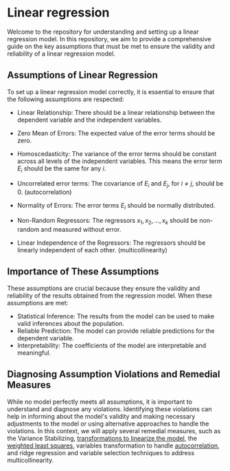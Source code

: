 # Linear regression

Welcome to the repository for understanding and setting up a linear regression model. In this repository, we aim to provide a comprehensive guide on the key assumptions that must be met to ensure the validity and reliability of a linear regression model.

## Assumptions of Linear Regression
To set up a linear regression model correctly, it is essential to ensure that the following assumptions are respected:

  - Linear Relationship:
There should be a linear relationship between the dependent variable and the independent variables.
  
  - Zero Mean of Errors:
The expected value of the error terms should be zero.
  
  - Homoscedasticity:
The variance of the error terms should be constant across all levels of the independent variables. This means the error term $E_i$ should be the same for any $i$.
  
  - Uncorrelated error terms:
The covariance of $E_i$ and $E_j$, for $i\neq j$, should be 0. (autocorrelation)
  
  - Normality of Errors:
The error terms $E_i$ should be normally distributed.
  
  - Non-Random Regressors:
The regressors $x_1, x_2, ..., x_k$ should be non-random and measured without error.
  
  - Linear Independence of the Regressors:
The regressors should be linearly independent of each other. (multicollinearity)
   

## Importance of These Assumptions
These assumptions are crucial because they ensure the validity and reliability of the results obtained from the regression model. When these assumptions are met:

  - Statistical Inference: The results from the model can be used to make valid inferences about the population.
  - Reliable Prediction: The model can provide reliable predictions for the dependent variable.
  - Interpretability: The coefficients of the model are interpretable and meaningful.

## Diagnosing Assumption Violations and Remedial Measures
While no model perfectly meets all assumptions, it is important to understand and diagnose any violations. Identifying these violations can help in informing about the model's validity and making necessary adjustments to the model or using alternative approaches to handle the violations. 
In this context, we will apply several remedial measures, such as the Variance Stabilizing, [transformations to linearize the model](Transformation-to-linearize-the-model.md), the [weighted least squares](Weighted-Least-Squares.md), variables transformation to handle [autocorrelation](autocorrelation.md), and ridge regression and variable selection techniques to address multicollinearity. 






